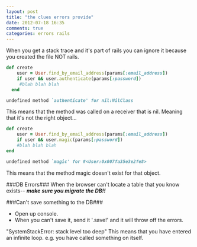 ```yaml
---
layout: post
title: "the clues errors provide"
date: 2012-07-18 16:35
comments: true
categories: errors rails
---
```


When you get a stack trace and it's part of rails you can ignore it because you created the file NOT rails.


``` ruby Here's the code in the sessions controller
def create
  	user = User.find_by_email_address(params[:email_address])
  	if user && user.authenticate(params[:password])
     #blah blah blah
  end
```
``` ruby The Error
undefined method `authenticate' for nil:NilClass
```
This means that the method was called on a receiver that is nil. Meaning that it's not the right object...


``` ruby Here's the code in the sessions controller
def create
  	user = User.find_by_email_address(params[:email_address])
  	if user && user.magic(params[:password])
    #blah blah blah
end
```

``` ruby The Error
undefined method `magic' for #<User:0x007fa35e3e2fe8>
```
This means that the method magic doesn't exist for that object.

###DB Errors###
When the browser can't locate a table that you know exists-- ***make sure you migrate the DB!!***

###Can't save something to the DB###
- Open up console. 
- When you can't save it, send it '.save!' and it will throw off the errors.


"SystemStackError: stack level too deep"
This means that you have entered an infinite loop. e.g. you have called something on itself.
